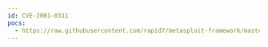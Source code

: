 ```yaml
---
id: CVE-2001-0311
pocs:
  - https://raw.githubusercontent.com/rapid7/metasploit-framework/master/modules/exploits/multi/misc/openview_omniback_exec.rb
---
```

